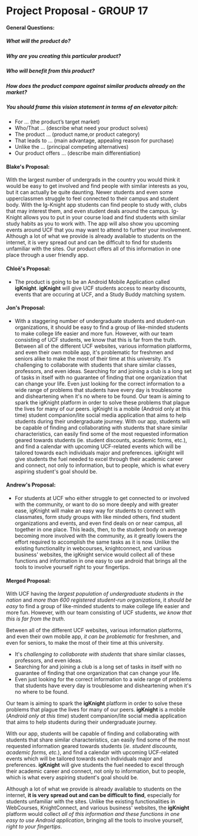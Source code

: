# Project Proposal - GROUP 17

#### General Questions:
##### What will the product do?
##### Why are you creating this particular product?
##### Who will benefit from this product?
##### How does the product compare against similar products already on the market?
##### You should frame this vision statement in terms of an elevator pitch:

- For ... (the product’s target market)
- Who/That ... (describe what need your product solves)
- The product ... (product name,or product category)
- That leads to ... (main advantage, appealing reason for purchase)
- Unlike the ... (principal competing alternatives)
- Our product offers ... (describe main differentiation)

#### Blake's Proposal:

With the largest number of undergrads in the country you would think it would be easy to get involved and find people with similar interests as you, but it can actually be quite daunting. Newer students and even some upperclassmen struggle to feel connected to their campus and student body. With the Ig-Knight app students can find people to study with, clubs that may interest them, and even student deals around the campus. Ig-Knight allows you to put in your course load and find students with similar study habits as you to work with. The app will also show you upcoming events around UCF that you may want to attend to further your involvement. Although a lot of what we provide is already available to students on the internet, it is very spread out and can be difficult to find for students unfamiliar with the sites. Our product offers all of this information in one place through a user friendly app. 

#### Chloë's Proposal:
- The product is going to be an Android Mobile Application called **igKnight**. **igKnight** will give UCF students access to nearby discounts, events that are occuring at UCF, and a Study Buddy matching system.


#### Jon's Proposal:

- With a staggering number of undergraduate students and student-run organizations, it should be easy to find a group of like-minded students to make college life easier and more fun. However, with our team consisting of UCF students, we know that this is far from the truth. Between all of the different UCF websites, various information platforms, and even their own mobile app, it's problematic for freshmen and seniors alike to make the most of their time at this university. It's challenging to collaborate with students that share similar classes, professors, and even ideas. Searching for and joining a club is a long set of tasks in itself with no guarantee of finding that one organization that can change your life. Even just looking for the correct information to a wide range of problems that students have every day is troublesome and disheartening when it's no where to be found. Our team is aiming to spark the igKnight platform in order to solve these problems that plague the lives for many of our peers. igKnight is a mobile (Android only at this time) student companion/lite social media application that aims to help students during their undergraduate journey. With our app, students will be capable of finding and collaborating with students that share similar characteristics, can easily find some of the most requested information geared towards students (ie. student discounts, academic forms, etc.), and find a calendar with upcoming UCF-related events which will be tailored towards each individuals major and preferences. igKnight will give students the fuel needed to excel through their academic career and connect, not only to information, but to people, which is what every aspiring student's goal should be.

#### Andrew's Proposal:

- For students at UCF who either struggle to get connected to or involved with the community, or want to do so more deeply and with greater ease, igKnight will make an easy way for students to connect with classmates, form study groups with like minded others, find student organizations and events, and even find deals on or near campus, all together in one place. This leads, then, to the student body on average becoming more involved with the community, as it greatly lowers the effort required to accomplish the same tasks as it is now. Unlike the existing functionality in webcourses, knightconnect, and various business' websites, the igKnight service would collect all of these functions and information in one easy to use android that brings all the tools to involve yourself right to your fingertips.


#### Merged Proposal:

With UCF having the _largest population of undergraduate students in the nation_ and _more than 600 registered student-run organizations_, it _should be easy_ to find a group of like-minded students to make college life easier and more fun. However, with our team consisting of UCF students, _we know that this is far from the truth_. 

Between all of the different UCF websites, various information platforms, and even their own mobile app, _it can be problematic_ for freshmen, and even for seniors, to make the most of their time at this university. 

- It's _challenging to collaborate with students_ that share similar classes, professors, and even ideas. 
- Searching for and joining a club is a long set of tasks in itself with no guarantee of finding that one organization that can change your life. 
- Even just looking for the correct information to a wide range of problems that students have every day is troublesome and disheartening when it's no where to be found. 

Our team is aiming to spark the **igKnight** platform in order to solve these problems that plague the lives for many of our peers. **igKnight** is a mobile (_Android only at this time_) student companion/lite social media application that aims to help students during their undergraduate journey. 

With our app, students will be capable of finding and collaborating with students that share similar characteristics, can easily find some of the most requested information geared towards students (_ie. student discounts, academic forms, etc._), and find a calendar with upcoming UCF-related events which will be tailored towards each individuals major and preferences. **igKnight** will give students the fuel needed to excel through their academic career and connect, not only to information, but to people, which is what every aspiring student's goal should be.

Although a lot of what we provide is already available to students on the internet, **it is very spread out and can be difficult to find**, especially for students unfamiliar with the sites. Unlike the existing functionalities in WebCourses, KnightConnect, and various business' websites, the **igKnight** platform would collect _all of this information and these functions in one easy to use Android application_, bringing all the tools to involve yourself, _right to your fingertips_.
